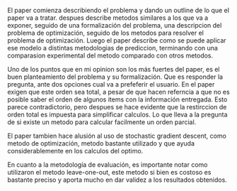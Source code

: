 El paper comienza describiendo el problema y dando un outline de lo que el paper va a tratar. despues describe metodos similares a los que va a exponer, seguido de una formalización del problema, una descripcion del problema de optimización, seguido de los metodos para resolver el problema de optimización. Luego el paper describe como se puede aplicar ese modelo a distintas metodologias de prediccion, terminando con una comparasion experimental del metodo comparado con otros metodos.

Uno de los puntos que en mi opinion son los más fuertes del paper, es el buen planteamiento del problema y su formalización. Que es responder la pregunta, ante dos opciones cual va a prefeferir el usuario. En el paper exigen que este orden sea total, a pesar de que hacen referncia a que no es posible saber el orden de algunos items con la información entregada. Esto parece contradictorio, pero despues se hace evidente que la restirccion de orden total es impuesta para simplificar calculos. Lo que lleva a la pregunta de si existe un metodo para calcular facilmente un orden parcial.

El paper tambien hace alusión al uso de stochastic gradient descent, como metodo de optimización, metodo bastante utilizado y que ayuda considerablemente en los calculos del optimo.

En cuanto a la metodología de evaluación, es importante notar como utilizaron el metodo leave-one-out, este metodo si bien es costoso es bastante preciso y aporta mucho en dar validez a los resultados obtenidos.
